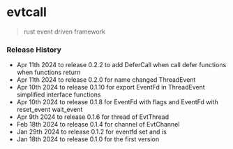 # evtcall
> rust event driven framework 

### Release History
* Apr 11th 2024 to release 0.2.2 to add DeferCall when call defer functions when functions return
* Apr 11th 2024 to release 0.2.0 for name changed ThreadEvent
* Apr 10th 2024 to release 0.1.10 for export EventFd in ThreadEvent simplified interface functions
* Apr 10th 2024 to release 0.1.8 for EventFd with flags and EventFd with reset_event wait_event
* Apr 9th 2024 to release 0.1.6 for thread of EvtThread
* Feb 18th 2024 to release 0.1.4 for channel of EvtChannel
* Jan 29th 2024 to release 0.1.2 for eventfd set and is
* Jan 18th 2024 to release 0.1.0 for the first version


